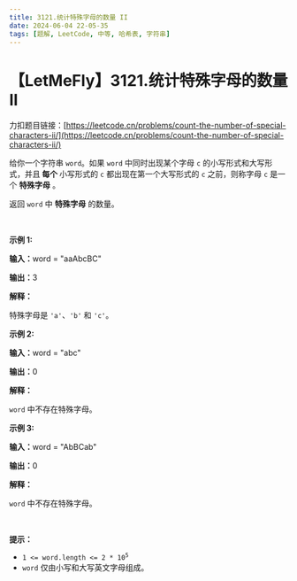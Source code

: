 ```yaml
---
title: 3121.统计特殊字母的数量 II
date: 2024-06-04 22-05-35
tags: [题解, LeetCode, 中等, 哈希表, 字符串]
---
```


# 【LetMeFly】3121.统计特殊字母的数量 II

力扣题目链接：[https://leetcode.cn/problems/count-the-number-of-special-characters-ii/](https://leetcode.cn/problems/count-the-number-of-special-characters-ii/)

<p>给你一个字符串 <code>word</code>。如果 <code>word</code> 中同时出现某个字母 <code>c</code> 的小写形式和大写形式，并且<strong> 每个 </strong>小写形式的 <code>c</code> 都出现在第一个大写形式的 <code>c</code> 之前，则称字母 <code>c</code> 是一个 <strong>特殊字母</strong> 。</p>

<p>返回 <code>word</code> 中 <strong>特殊字母</strong> 的数量。</p>

<p>&nbsp;</p>

<p><strong class="example">示例 1:</strong></p>

<div class="example-block">
<p><strong>输入：</strong><span class="example-io">word = "aaAbcBC"</span></p>

<p><strong>输出：</strong><span class="example-io">3</span></p>

<p><strong>解释：</strong></p>

<p>特殊字母是 <code>'a'</code>、<code>'b'</code> 和 <code>'c'</code>。</p>
</div>

<p><strong class="example">示例 2:</strong></p>

<div class="example-block">
<p><strong>输入：</strong><span class="example-io">word = "abc"</span></p>

<p><strong>输出：</strong><span class="example-io">0</span></p>

<p><strong>解释：</strong></p>

<p><code>word</code> 中不存在特殊字母。</p>
</div>

<p><strong class="example">示例 3:</strong></p>

<div class="example-block">
<p><strong>输入：</strong><span class="example-io">word = "AbBCab"</span></p>

<p><strong>输出：</strong><span class="example-io">0</span></p>

<p><strong>解释：</strong></p>

<p><code>word</code> 中不存在特殊字母。</p>
</div>

<p>&nbsp;</p>

<p><strong>提示：</strong></p>

<ul>
	<li><code>1 &lt;= word.length &lt;= 2 * 10<sup>5</sup></code></li>
	<li><code>word</code> 仅由小写和大写英文字母组成。</li>
</ul>


    
